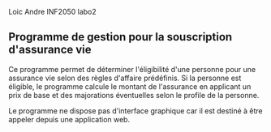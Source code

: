 Loic Andre
INF2050 labo2

## Programme de gestion pour la souscription d'assurance vie

Ce programme permet de déterminer l'éligibilité d'une personne pour une assurance vie selon des règles d'affaire prédéfinis. Si la personne est éligible, le programme calcule le montant de l'assurance en applicant un prix de base et des majorations éventuelles selon le profile de la personne.

Le programme ne dispose pas d'interface graphique car il est destiné à être appeler depuis une application web.
